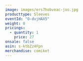 ```yaml
---
image: images/ers7hobveac-jxo.jpg
producttype: Sleeves
eventId: "O-dvjHAX5"
weight: 0
pricings:
  - quantity: 1
    price: 27
onsale: false
asin: s-ktbZz4Fpn
merchandise: comiket
---
```

